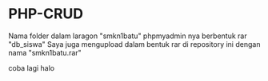 # PHP-CRUD
Nama folder dalam laragon "smkn1batu"
phpmyadmin nya berbentuk rar "db_siswa"
Saya juga mengupload dalam bentuk rar di repository ini dengan nama "smkn1batu.rar"

coba lagi
halo